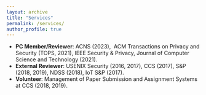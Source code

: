 ```yaml
---
layout: archive
title: "Services"
permalink: /services/
author_profile: true
---
```


<ul>
<li><strong>PC Member/Reviewer</strong>: ACNS (2023), &nbsp;ACM Transactions on Privacy and Security (TOPS, 2021), IEEE Security & Privacy, Journal of Computer Science and Technology (2021).</li>
<li><strong>External Reviewer</strong>: USENIX Security (2016, 2017), CCS (2017), S&amp;P (2018, 2019), NDSS (2018), IoT&nbsp;S&amp;P (2017).</li>
<li><strong>Volunteer</strong>:&nbsp;Management of Paper Submission and Assignment Systems at CCS (2018, 2019).</li>
</ul>
